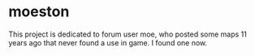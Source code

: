 # moeston
 This project is dedicated to forum user moe, who posted some maps 11 years ago that never found a use in game. I found one now.
